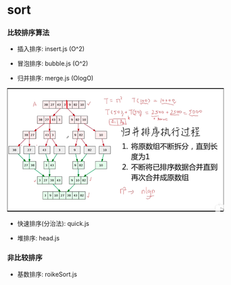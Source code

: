 # sort

### 比较排序算法
- 插入排序: insert.js (O^2)
- 冒泡排序: bubble.js (O^2)

- 归并排序: merge.js (OlogO)

![avatar](./image/merge.png)

- 快速排序(分治法): quick.js

- 堆排序: head.js

### 非比较排序

- 基数排序: roikeSort.js